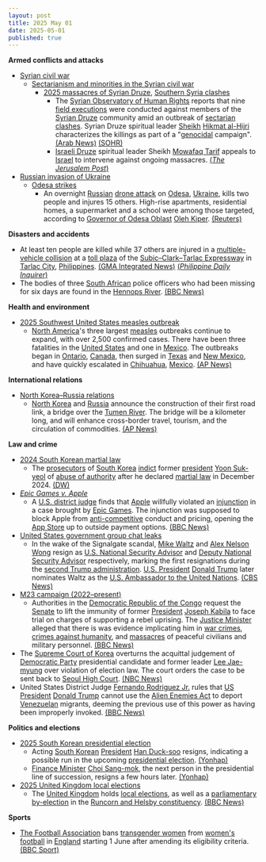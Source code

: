```yaml
---
layout: post
title: 2025 May 01
date: 2025-05-01
published: true
---
```



**Armed conflicts and attacks**

* [Syrian civil war](https://en.wikipedia.org/wiki/Syrian_civil_war "Syrian civil war")
  + [Sectarianism and minorities in the Syrian civil war](https://en.wikipedia.org/wiki/Sectarianism_and_minorities_in_the_Syrian_civil_war "Sectarianism and minorities in the Syrian civil war")
    - [2025 massacres of Syrian Druze](https://en.wikipedia.org/wiki/2025_massacres_of_Syrian_Druze "2025 massacres of Syrian Druze"), [Southern Syria clashes](https://en.wikipedia.org/wiki/Southern_Syria_clashes_%28April_2025%E2%80%93present%29 "Southern Syria clashes (April 2025–present)")
      * The [Syrian Observatory of Human Rights](https://en.wikipedia.org/wiki/Syrian_Observatory_for_Human_Rights "Syrian Observatory for Human Rights") reports that nine [field executions](https://en.wikipedia.org/wiki/Extrajudicial_killing "Extrajudicial killing") were conducted against members of the [Syrian Druze](https://en.wikipedia.org/wiki/Druze_in_Syria "Druze in Syria") community amid an outbreak of [sectarian clashes](https://en.wikipedia.org/wiki/Sectarianism_and_minorities_in_the_Syrian_civil_war "Sectarianism and minorities in the Syrian civil war"). Syrian Druze spiritual leader [Sheikh](https://en.wikipedia.org/wiki/Sheikh "Sheikh") [Hikmat al-Hijri](https://en.wikipedia.org/wiki/Hikmat_al-Hijri "Hikmat al-Hijri") characterizes the killings as part of a "[genocidal](https://en.wikipedia.org/wiki/Genocidal "Genocidal") campaign". [(Arab News)](https://www.arabnews.com/node/2599119/middle-east) [(SOHR)](https://www.syriahr.com/9-%D8%AD%D8%A7%D9%84%D8%A7%D8%AA-%D8%A5%D8%B9%D8%AF%D8%A7%D9%85-%D9%85%D9%8A%D8%AF%D8%A7%D9%86%D9%8A-%D9%8892-%D9%82%D8%AA%D9%8A%D9%84%D8%A7-%D8%AE%D9%84%D8%A7%D9%84-%D8%A7%D9%84%D8%A7%D8%B4%D8%AA/759406/)
      * [Israeli Druze](https://en.wikipedia.org/wiki/Israeli_Druze "Israeli Druze") spiritual leader Sheikh [Mowafaq Tarif](https://en.wikipedia.org/wiki/Mowafaq_Tarif "Mowafaq Tarif") appeals to [Israel](https://en.wikipedia.org/wiki/Israel "Israel") to intervene against ongoing massacres. [(*The Jerusalem Post*)](https://www.jpost.com/israel-news/article-852241)
* [Russian invasion of Ukraine](https://en.wikipedia.org/wiki/Russian_invasion_of_Ukraine "Russian invasion of Ukraine")
  + [Odesa strikes](https://en.wikipedia.org/wiki/Odesa_strikes_%282022%E2%80%93present%29 "Odesa strikes (2022–present)")
    - An overnight [Russian](https://en.wikipedia.org/wiki/Russian_Armed_Forces "Russian Armed Forces") [drone attack](https://en.wikipedia.org/wiki/Drone_warfare "Drone warfare") on [Odesa](https://en.wikipedia.org/wiki/Odesa "Odesa"), [Ukraine](https://en.wikipedia.org/wiki/Ukraine "Ukraine"), kills two people and injures 15 others. High-rise apartments, residential homes, a supermarket and a school were among those targeted, according to [Governor of Odesa Oblast](https://en.wikipedia.org/wiki/Governor_of_Odesa_Oblast "Governor of Odesa Oblast") [Oleh Kiper](https://en.wikipedia.org/wiki/Oleh_Kiper "Oleh Kiper"). [(Reuters)](https://www.reuters.com/world/europe/russian-drones-damage-dwellings-infrastructure-ukraines-odesa-2025-04-30/)

**Disasters and accidents**

* At least ten people are killed while 37 others are injured in a [multiple-vehicle collision](https://en.wikipedia.org/wiki/Multiple-vehicle_collision "Multiple-vehicle collision") at a [toll plaza](https://en.wikipedia.org/wiki/Tollbooth "Tollbooth") of the [Subic–Clark–Tarlac Expressway](https://en.wikipedia.org/wiki/Subic%E2%80%93Clark%E2%80%93Tarlac_Expressway "Subic–Clark–Tarlac Expressway") in [Tarlac City](https://en.wikipedia.org/wiki/Tarlac_City "Tarlac City"), [Philippines](https://en.wikipedia.org/wiki/Philippines "Philippines"). [(GMA Integrated News)](https://www.gmanetwork.com/news/topstories/metro/944642/12-dead-over-20-hurt-in-sctex-toll-plaza-multiple-collision/story/) [(*Philippine Daily Inquirer*)](https://newsinfo.inquirer.net/2057499/10-dead-in-sctex-toll-plaza-crash)
* The bodies of three [South African](https://en.wikipedia.org/wiki/South_Africa "South Africa") police officers who had been missing for six days are found in the [Hennops River](https://en.wikipedia.org/wiki/Hennops_River "Hennops River"). [(BBC News)](https://www.bbc.com/news/articles/cp8kejn3k10o)

**Health and environment**

* [2025 Southwest United States measles outbreak](https://en.wikipedia.org/wiki/2025_Southwest_United_States_measles_outbreak "2025 Southwest United States measles outbreak")
  + [North America](https://en.wikipedia.org/wiki/North_America "North America")'s three largest [measles](https://en.wikipedia.org/wiki/Measles "Measles") outbreaks continue to expand, with over 2,500 confirmed cases. There have been three fatalities in the [United States](https://en.wikipedia.org/wiki/United_States "United States") and one in [Mexico](https://en.wikipedia.org/wiki/Mexico "Mexico"). The outbreaks began in [Ontario](https://en.wikipedia.org/wiki/Ontario "Ontario"), [Canada](https://en.wikipedia.org/wiki/Canada "Canada"), then surged in [Texas](https://en.wikipedia.org/wiki/Texas "Texas") and [New Mexico](https://en.wikipedia.org/wiki/New_Mexico "New Mexico"), and have quickly escalated in [Chihuahua](https://en.wikipedia.org/wiki/Chihuahua_%28state%29 "Chihuahua (state)"), [Mexico](https://en.wikipedia.org/wiki/Mexico "Mexico"). [(AP News)](https://apnews.com/article/measles-texas-mexico-canada-ontario-0956a30c043b030ae79bc9f67c6ce89c)

**International relations**

* [North Korea–Russia relations](https://en.wikipedia.org/wiki/North_Korea%E2%80%93Russia_relations "North Korea–Russia relations")
  + [North Korea](https://en.wikipedia.org/wiki/North_Korea "North Korea") and [Russia](https://en.wikipedia.org/wiki/Russia "Russia") announce the construction of their first road link, a bridge over the [Tumen River](https://en.wikipedia.org/wiki/Tumen_River "Tumen River"). The bridge will be a kilometer long, and will enhance cross-border travel, tourism, and the circulation of commodities. [(AP News)](https://apnews.com/article/north-korea-russia-bridge-troops-ukraine-3358c993c68da2dd4ab287c3fd98adba)

**Law and crime**

* [2024 South Korean martial law](https://en.wikipedia.org/wiki/2024_South_Korean_martial_law "2024 South Korean martial law")
  + The [prosecutors](https://en.wikipedia.org/wiki/Supreme_Prosecutors%27_Office_of_the_Republic_of_Korea "Supreme Prosecutors' Office of the Republic of Korea") of [South Korea](https://en.wikipedia.org/wiki/South_Korea "South Korea") [indict](https://en.wikipedia.org/wiki/Indictment_%28law%29 "Indictment (law)") former [president](https://en.wikipedia.org/wiki/President_of_South_Korea "President of South Korea") [Yoon Suk-yeol](https://en.wikipedia.org/wiki/Yoon_Suk-yeol "Yoon Suk-yeol") of [abuse of authority](https://en.wikipedia.org/wiki/Abuse_of_power "Abuse of power") after he declared [martial law](https://en.wikipedia.org/wiki/Martial_law "Martial law") in December 2024. [(DW)](https://www.dw.com/en/south-koreas-ex-president-yoon-indicted-for-abuse-of-power/a-72404283)
* *[Epic Games v. Apple](https://en.wikipedia.org/wiki/Epic_Games_v._Apple "Epic Games v. Apple")*
  + A [U.S. district judge](https://en.wikipedia.org/wiki/U.S._district_judge "U.S. district judge") finds that [Apple](https://en.wikipedia.org/wiki/Apple_Inc. "Apple Inc.") willfully violated an [injunction](https://en.wikipedia.org/wiki/Injunction "Injunction") in a case brought by [Epic Games](https://en.wikipedia.org/wiki/Epic_Games "Epic Games"). The injunction was supposed to block Apple from [anti-competitive](https://en.wikipedia.org/wiki/Anti-competitive "Anti-competitive") conduct and pricing, opening the [App Store](https://en.wikipedia.org/wiki/App_Store "App Store") up to outside payment options. [(BBC News)](https://www.bbc.com/news/articles/c62xv43xqq5o)
* [United States government group chat leaks](https://en.wikipedia.org/wiki/United_States_government_group_chat_leaks "United States government group chat leaks")
  + In the wake of the Signalgate scandal, [Mike Waltz](https://en.wikipedia.org/wiki/Mike_Waltz "Mike Waltz") and [Alex Nelson Wong](https://en.wikipedia.org/wiki/Alex_Nelson_Wong "Alex Nelson Wong") resign as [U.S. National Security Advisor](https://en.wikipedia.org/wiki/National_Security_Advisor_%28United_States%29 "National Security Advisor (United States)") and [Deputy National Security Advisor](https://en.wikipedia.org/wiki/Deputy_National_Security_Advisor "Deputy National Security Advisor") respectively, marking the first resignations during the [second Trump administration](https://en.wikipedia.org/wiki/Second_presidency_of_Donald_Trump "Second presidency of Donald Trump"). [U.S. President](https://en.wikipedia.org/wiki/President_of_the_United_States "President of the United States") [Donald Trump](https://en.wikipedia.org/wiki/Donald_Trump "Donald Trump") later nominates Waltz as the [U.S. Ambassador to the United Nations](https://en.wikipedia.org/wiki/U.S._Ambassador_to_the_United_Nations "U.S. Ambassador to the United Nations"). [(CBS News)](https://www.cbsnews.com/news/trump-mike-waltz-alex-wong/)
* [M23 campaign (2022–present)](https://en.wikipedia.org/wiki/M23_campaign_%282022%E2%80%93present%29 "M23 campaign (2022–present)")
  + Authorities in the [Democratic Republic of the Congo](https://en.wikipedia.org/wiki/Democratic_Republic_of_the_Congo "Democratic Republic of the Congo") request the [Senate](https://en.wikipedia.org/wiki/Senate_%28Democratic_Republic_of_the_Congo%29 "Senate (Democratic Republic of the Congo)") to lift the immunity of former [President](https://en.wikipedia.org/wiki/List_of_presidents_of_the_Democratic_Republic_of_the_Congo "List of presidents of the Democratic Republic of the Congo") [Joseph Kabila](https://en.wikipedia.org/wiki/Joseph_Kabila "Joseph Kabila") to face trial on charges of supporting a rebel uprising. The [Justice Minister](https://en.wikipedia.org/wiki/Ministry_of_Justice_%28Democratic_Republic_of_the_Congo%29 "Ministry of Justice (Democratic Republic of the Congo)") alleged that there is was evidence implicating him in [war crimes](https://en.wikipedia.org/wiki/War_crimes "War crimes"), [crimes against humanity](https://en.wikipedia.org/wiki/Crimes_against_humanity "Crimes against humanity"), and [massacres](https://en.wikipedia.org/wiki/Massacre "Massacre") of peaceful civilians and military personnel. [(BBC News)](https://www.bbc.com/news/articles/cq5wxe10xxwo)
* The [Supreme Court of Korea](https://en.wikipedia.org/wiki/Supreme_Court_of_Korea "Supreme Court of Korea") overturns the acquittal judgement of [Democratic Party](https://en.wikipedia.org/wiki/Democratic_Party_%28South_Korea%2C_2015%29 "Democratic Party (South Korea, 2015)") presidential candidate and former leader [Lee Jae-myung](https://en.wikipedia.org/wiki/Lee_Jae-myung "Lee Jae-myung") over violation of election law. The court orders the case to be sent back to [Seoul High Court](https://en.wikipedia.org/wiki/High_courts_of_South_Korea "High courts of South Korea"). [(NBC News)](https://www.nbcnews.com/world/asia/south-koreas-top-court-rules-presidential-frontrunner-potentially-upen-rcna204014)
* United States District Judge [Fernando Rodriguez Jr.](https://en.wikipedia.org/wiki/Fernando_Rodriguez_Jr. "Fernando Rodriguez Jr.") rules that [US President](https://en.wikipedia.org/wiki/US_President "US President") [Donald Trump](https://en.wikipedia.org/wiki/Donald_Trump "Donald Trump") cannot use the [Alien Enemies Act](https://en.wikipedia.org/wiki/Alien_Enemies_Act "Alien Enemies Act") to deport [Venezuelan](https://en.wikipedia.org/wiki/Venezuela "Venezuela") migrants, deeming the previous use of this power as having been improperly invoked. [(BBC News)](https://www.bbc.com/news/articles/cgm8r1eekd4o)

**Politics and elections**

* [2025 South Korean presidential election](https://en.wikipedia.org/wiki/2025_South_Korean_presidential_election "2025 South Korean presidential election")
  + Acting [South Korean](https://en.wikipedia.org/wiki/South_Korea "South Korea") [President](https://en.wikipedia.org/wiki/President_of_South_Korea "President of South Korea") [Han Duck-soo](https://en.wikipedia.org/wiki/Han_Duck-soo "Han Duck-soo") resigns, indicating a possible run in the upcoming [presidential election](https://en.wikipedia.org/wiki/Presidential_elections_in_South_Korea "Presidential elections in South Korea"). [(Yonhap)](https://en.yna.co.kr/view/AEN20250501005400315)
  + [Finance Minister](https://en.wikipedia.org/wiki/Minister_of_Economy_and_Finance_%28South_Korea%29 "Minister of Economy and Finance (South Korea)") [Choi Sang-mok](https://en.wikipedia.org/wiki/Choi_Sang-mok "Choi Sang-mok"), the next person in the presidential line of succession, resigns a few hours later. [(Yonhap)](https://m-en.yna.co.kr/view/AEN20250501008251320)
* [2025 United Kingdom local elections](https://en.wikipedia.org/wiki/2025_United_Kingdom_local_elections "2025 United Kingdom local elections")
  + The [United Kingdom](https://en.wikipedia.org/wiki/United_Kingdom "United Kingdom") holds [local elections](https://en.wikipedia.org/wiki/Local_elections "Local elections"), as well as a [parliamentary by-election](https://en.wikipedia.org/wiki/2025_Runcorn_and_Helsby_by-election "2025 Runcorn and Helsby by-election") in the [Runcorn and Helsby constituency](https://en.wikipedia.org/wiki/Runcorn_and_Helsby_%28UK_Parliament_constituency%29 "Runcorn and Helsby (UK Parliament constituency)"). [(BBC News)](https://www.bbc.co.uk/news/articles/crm3rl27k8lo)

**Sports**

* [The Football Association](https://en.wikipedia.org/wiki/The_Football_Association "The Football Association") bans [transgender women](https://en.wikipedia.org/wiki/Trans_woman "Trans woman") from [women's football](https://en.wikipedia.org/wiki/Women%27s_football_in_England "Women's football in England") in [England](https://en.wikipedia.org/wiki/England "England") starting 1 June after amending its eligibility criteria. [(BBC Sport)](https://www.bbc.co.uk/sport/football/articles/cz01z4rdx4no)
